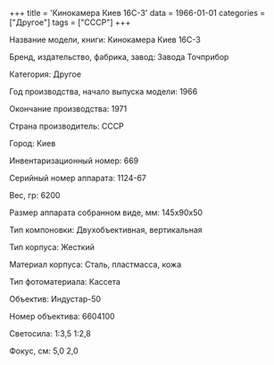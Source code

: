 +++
title = 'Кинокамера Киев 16С-3'
data = 1966-01-01
categories = ["Другое"]
tags = ["СССР"]
+++

Название модели, книги: Кинокамера Киев 16С-3

Бренд, издательство, фабрика, завод: Завода Точприбор

Категория: Другое

Год производства, начало выпуска модели: 1966

Окончание производства: 1971

Страна производитель: СССР

Город: Киев

Инвентаризационный номер: 669

Серийный номер аппарата: 1124-67

Вес, гр: 6200

Размер аппарата  собранном виде, мм: 145х90х50

Тип компоновки: Двухобъективная, вертикальная

Тип корпуса: Жесткий

Материал корпуса: Сталь, пластмасса, кожа

Тип фотоматериала: Кассета

Объектив: Индустар-50

Номер объектива: 6604100

Светосила: 1:3,5
1:2,8

Фокус, см: 5,0
2,0

